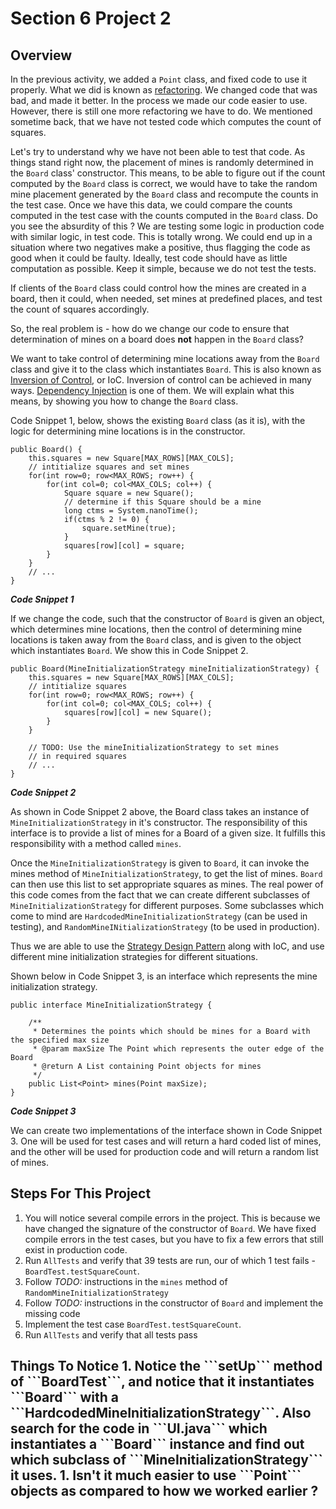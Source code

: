 <h1>Section 6 Project 2</h1>

<h2>Overview</h2>

In the previous activity, we added a ```Point``` class, and fixed code to use it properly. What we did is known as [refactoring](http://en.wikipedia.org/wiki/Code_refactoring). We changed code that was bad, and made it better. In the process we made our code easier to use. However, there is still one more refactoring we have to do. We mentioned sometime back, that we have not tested code which computes the count of squares.

Let's try to understand why we have not been able to test that code. As things stand right now, the placement of mines is randomly determined in the ```Board``` class' constructor. This means, to be able to figure out if the count computed by the ```Board``` class is correct, we would have to take the random mine placement generated by the ```Board``` class and recompute the counts in the test case. Once we have this data, we could compare the counts computed in the test case with the counts computed in the ```Board``` class. Do you see the absurdity of this ? We  are testing some logic in production code with similar logic, in test code. This is totally wrong. We could end up in a situation where two negatives make a positive, thus flagging the code as good when it could be faulty. Ideally, test code should have as little computation as possible. Keep it simple, because we do not test the tests. 

If clients of the ```Board``` class could control how the mines are created in a board, then it could, when needed, set mines at predefined places, and test the count of squares accordingly.

So, the real problem is - how do we change our code to ensure that determination of mines on a board does **not** happen in the ```Board``` class?

We want to take control of determining mine locations away from the ```Board``` class and give it to the class which instantiates ```Board```. This is also known as [Inversion of Control](http://stackoverflow.com/questions/3058/what-is-inversion-of-control), or IoC. Inversion of control can be achieved in many ways. [Dependency Injection](http://stackoverflow.com/questions/130794/what-is-dependency-injection) is one of them. We will explain what this means, by showing you how to change the ```Board``` class.

Code Snippet 1, below, shows the existing ```Board``` class (as it is), with the logic for determining mine locations is in the constructor.

    public Board() {
        this.squares = new Square[MAX_ROWS][MAX_COLS];
	    // intitialize squares and set mines
	    for(int row=0; row<MAX_ROWS; row++) {
		    for(int col=0; col<MAX_COLS; col++) {
			    Square square = new Square();
			    // determine if this Square should be a mine
			    long ctms = System.nanoTime();
			    if(ctms % 2 != 0) {
				    square.setMine(true);
			    }
			    squares[row][col] = square;
		    }
	    }
        // ...
    }

_**Code Snippet 1**_

If we change the code, such that the constructor of  ```Board``` is given an object, which determines mine locations, then the control of determining mine locations is taken away from the ```Board``` class, and is given to the object which instantiates ```Board```. We show this in Code Snippet 2. 

    public Board(MineInitializationStrategy mineInitializationStrategy) {
	    this.squares = new Square[MAX_ROWS][MAX_COLS];
	    // intitialize squares
	    for(int row=0; row<MAX_ROWS; row++) {
		    for(int col=0; col<MAX_COLS; col++) { 				
			    squares[row][col] = new Square();
		    }
	    }
	
	    // TODO: Use the mineInitializationStrategy to set mines 
        // in required squares
	    // ...
    }

_**Code Snippet 2**_

As shown in Code Snippet 2 above, the Board class takes an instance of  ```MineInitializationStrategy``` in it's constructor. The responsibility of this interface is to provide a list of mines for a Board of a given size. It fulfills this responsibility with a method called ```mines```.  

Once the ```MineInitializationStrategy``` is given to ```Board```, it can invoke the mines method of ```MineInitializationStrategy```, to get the list of mines. ```Board``` can then use this list to set appropriate squares as mines. The real power of this code comes from the fact that we can create different subclasses of ```MineInitializationStrategy``` for different purposes. Some subclasses which come to mind are ```HardcodedMineInitializationStrategy``` (can be used in testing), and ```RandomMineINitializationStrategy``` (to be used in production). 

Thus we are able to use the [Strategy Design Pattern](http://sourcemaking.com/design_patterns/strategy) along with IoC, and use different mine initialization strategies for different situations.

Shown below in Code Snippet 3, is an interface which represents the mine initialization strategy.

    public interface MineInitializationStrategy {
	
	    /**
	     * Determines the points which should be mines for a Board with the specified max size
	     * @param maxSize The Point which represents the outer edge of the Board
	     * @return A List containing Point objects for mines
	     */
	    public List<Point> mines(Point maxSize);	
    }

_**Code Snippet 3**_

We can create two implementations of the interface shown in Code Snippet 3. One will be used for test cases and will return a hard coded list of mines, and the other will be used for production code and will return a random list of mines.

<h2>Steps For This Project</h2>

 1. You will notice several compile errors in the project. This is because we have changed the signature of the constructor of ```Board```. We have fixed compile errors in the test cases, but you have to fix a few errors that still exist in production code.
 1. Run ```AllTests``` and verify that 39 tests are run, our of which 1 test fails - ```BoardTest.testSquareCount```.
 1. Follow _TODO:_ instructions in the ```mines``` method of ```RandomMineInitializationStrategy```
 1. Follow _TODO:_ instructions in the constructor of ```Board``` and implement the missing code
 1. Implement the test case ```BoardTest.testSquareCount```.
 1. Run ```AllTests``` and verify that all tests pass
 
 <h2>Things To Notice</h>
 1. Notice the ```setUp``` method of ```BoardTest```, and notice that it instantiates ```Board``` with a ```HardcodedMineInitializationStrategy```. Also search for the code in ```UI.java``` which instantiates a ```Board``` instance and find out which subclass of ```MineInitializationStrategy``` it uses.
 1. Isn't it much easier to use ```Point``` objects as compared to how we worked earlier ?
  